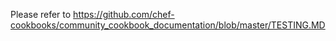 Please refer to
https://github.com/chef-cookbooks/community_cookbook_documentation/blob/master/TESTING.MD